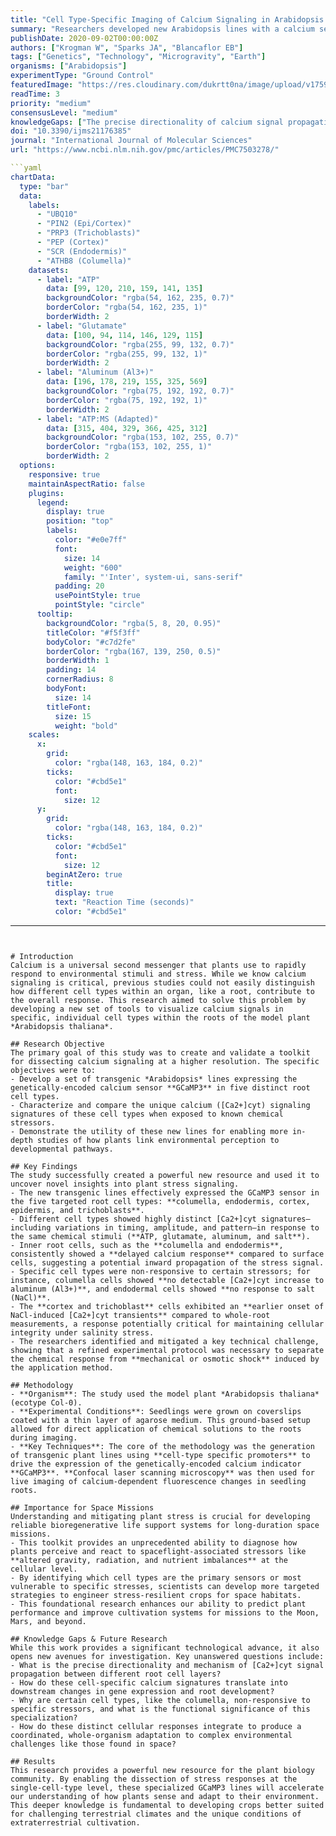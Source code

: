 ```yaml
---
title: "Cell Type-Specific Imaging of Calcium Signaling in Arabidopsis thaliana Seedling Roots Using GCaMP3"
summary: "Researchers developed new Arabidopsis lines with a calcium sensor (GCaMP3) targeted to specific root cells. This toolkit revealed that different cell types exhibit unique calcium signaling patterns in response to chemical stressors like salt and aluminum, providing a more precise way to study plant environmental responses."
publishDate: 2020-09-02T00:00:00Z
authors: ["Krogman W", "Sparks JA", "Blancaflor EB"]
tags: ["Genetics", "Technology", "Microgravity", "Earth"]
organisms: ["Arabidopsis"]
experimentType: "Ground Control"
featuredImage: "https://res.cloudinary.com/dukrtt0na/image/upload/v1759680948/rpxt8l09pjraf7xzablp.jpg"
readTime: 3
priority: "medium"
consensusLevel: "medium"
knowledgeGaps: ["The precise directionality of calcium signal propagation between root cell layers", "Downstream effects of cell-specific calcium signals on gene expression", "The functional reason for non-responsiveness of certain cells to specific stressors", "Integration of cellular responses into whole-plant adaptation for spaceflight"]
doi: "10.3390/ijms21176385"
journal: "International Journal of Molecular Sciences"
url: "https://www.ncbi.nlm.nih.gov/pmc/articles/PMC7503278/"

```yaml
chartData:
  type: "bar"
  data:
    labels:
      - "UBQ10"
      - "PIN2 (Epi/Cortex)"
      - "PRP3 (Trichoblasts)"
      - "PEP (Cortex)"
      - "SCR (Endodermis)"
      - "ATHB8 (Columella)"
    datasets:
      - label: "ATP"
        data: [99, 120, 210, 159, 141, 135]
        backgroundColor: "rgba(54, 162, 235, 0.7)"
        borderColor: "rgba(54, 162, 235, 1)"
        borderWidth: 2
      - label: "Glutamate"
        data: [100, 94, 114, 146, 129, 115]
        backgroundColor: "rgba(255, 99, 132, 0.7)"
        borderColor: "rgba(255, 99, 132, 1)"
        borderWidth: 2
      - label: "Aluminum (Al3+)"
        data: [196, 178, 219, 155, 325, 569]
        backgroundColor: "rgba(75, 192, 192, 0.7)"
        borderColor: "rgba(75, 192, 192, 1)"
        borderWidth: 2
      - label: "ATP:MS (Adapted)"
        data: [315, 404, 329, 366, 425, 312]
        backgroundColor: "rgba(153, 102, 255, 0.7)"
        borderColor: "rgba(153, 102, 255, 1)"
        borderWidth: 2
  options:
    responsive: true
    maintainAspectRatio: false
    plugins:
      legend:
        display: true
        position: "top"
        labels:
          color: "#e0e7ff"
          font:
            size: 14
            weight: "600"
            family: "'Inter', system-ui, sans-serif"
          padding: 20
          usePointStyle: true
          pointStyle: "circle"
      tooltip:
        backgroundColor: "rgba(5, 8, 20, 0.95)"
        titleColor: "#f5f3ff"
        bodyColor: "#c7d2fe"
        borderColor: "rgba(167, 139, 250, 0.5)"
        borderWidth: 1
        padding: 14
        cornerRadius: 8
        bodyFont:
          size: 14
        titleFont:
          size: 15
          weight: "bold"
    scales:
      x:
        grid:
          color: "rgba(148, 163, 184, 0.2)"
        ticks:
          color: "#cbd5e1"
          font:
            size: 12
      y:
        grid:
          color: "rgba(148, 163, 184, 0.2)"
        ticks:
          color: "#cbd5e1"
          font:
            size: 12
        beginAtZero: true
        title:
          display: true
          text: "Reaction Time (seconds)"
          color: "#cbd5e1"
```
---
```


# Introduction
Calcium is a universal second messenger that plants use to rapidly respond to environmental stimuli and stress. While we know calcium signaling is critical, previous studies could not easily distinguish how different cell types within an organ, like a root, contribute to the overall response. This research aimed to solve this problem by developing a new set of tools to visualize calcium signals in specific, individual cell types within the roots of the model plant *Arabidopsis thaliana*.

## Research Objective
The primary goal of this study was to create and validate a toolkit for dissecting calcium signaling at a higher resolution. The specific objectives were to:
- Develop a set of transgenic *Arabidopsis* lines expressing the genetically-encoded calcium sensor **GCaMP3** in five distinct root cell types.
- Characterize and compare the unique calcium ([Ca2+]cyt) signaling signatures of these cell types when exposed to known chemical stressors.
- Demonstrate the utility of these new lines for enabling more in-depth studies of how plants link environmental perception to developmental pathways.

## Key Findings
The study successfully created a powerful new resource and used it to uncover novel insights into plant stress signaling.
- The new transgenic lines effectively expressed the GCaMP3 sensor in the five targeted root cell types: **columella, endodermis, cortex, epidermis, and trichoblasts**.
- Different cell types showed highly distinct [Ca2+]cyt signatures—including variations in timing, amplitude, and pattern—in response to the same chemical stimuli (**ATP, glutamate, aluminum, and salt**).
- Inner root cells, such as the **columella and endodermis**, consistently showed a **delayed calcium response** compared to surface cells, suggesting a potential inward propagation of the stress signal.
- Specific cell types were non-responsive to certain stressors; for instance, columella cells showed **no detectable [Ca2+]cyt increase to aluminum (Al3+)**, and endodermal cells showed **no response to salt (NaCl)**.
- The **cortex and trichoblast** cells exhibited an **earlier onset of NaCl-induced [Ca2+]cyt transients** compared to whole-root measurements, a response potentially critical for maintaining cellular integrity under salinity stress.
- The researchers identified and mitigated a key technical challenge, showing that a refined experimental protocol was necessary to separate the chemical response from **mechanical or osmotic shock** induced by the application method.

## Methodology
- **Organism**: The study used the model plant *Arabidopsis thaliana* (ecotype Col-0).
- **Experimental Conditions**: Seedlings were grown on coverslips coated with a thin layer of agarose medium. This ground-based setup allowed for direct application of chemical solutions to the roots during imaging.
- **Key Techniques**: The core of the methodology was the generation of transgenic plant lines using **cell-type specific promoters** to drive the expression of the genetically-encoded calcium indicator **GCaMP3**. **Confocal laser scanning microscopy** was then used for live imaging of calcium-dependent fluorescence changes in seedling roots.

## Importance for Space Missions
Understanding and mitigating plant stress is crucial for developing reliable bioregenerative life support systems for long-duration space missions.
- This toolkit provides an unprecedented ability to diagnose how plants perceive and react to spaceflight-associated stressors like **altered gravity, radiation, and nutrient imbalances** at the cellular level.
- By identifying which cell types are the primary sensors or most vulnerable to specific stresses, scientists can develop more targeted strategies to engineer stress-resilient crops for space habitats.
- This foundational research enhances our ability to predict plant performance and improve cultivation systems for missions to the Moon, Mars, and beyond.

## Knowledge Gaps & Future Research
While this work provides a significant technological advance, it also opens new avenues for investigation. Key unanswered questions include:
- What is the precise directionality and mechanism of [Ca2+]cyt signal propagation between different root cell layers?
- How do these cell-specific calcium signatures translate into downstream changes in gene expression and root development?
- Why are certain cell types, like the columella, non-responsive to specific stressors, and what is the functional significance of this specialization?
- How do these distinct cellular responses integrate to produce a coordinated, whole-organism adaptation to complex environmental challenges like those found in space?

## Results
This research provides a powerful new resource for the plant biology community. By enabling the dissection of stress responses at the single-cell-type level, these specialized GCaMP3 lines will accelerate our understanding of how plants sense and adapt to their environment. This deeper knowledge is fundamental to developing crops better suited for challenging terrestrial climates and the unique conditions of extraterrestrial cultivation.
